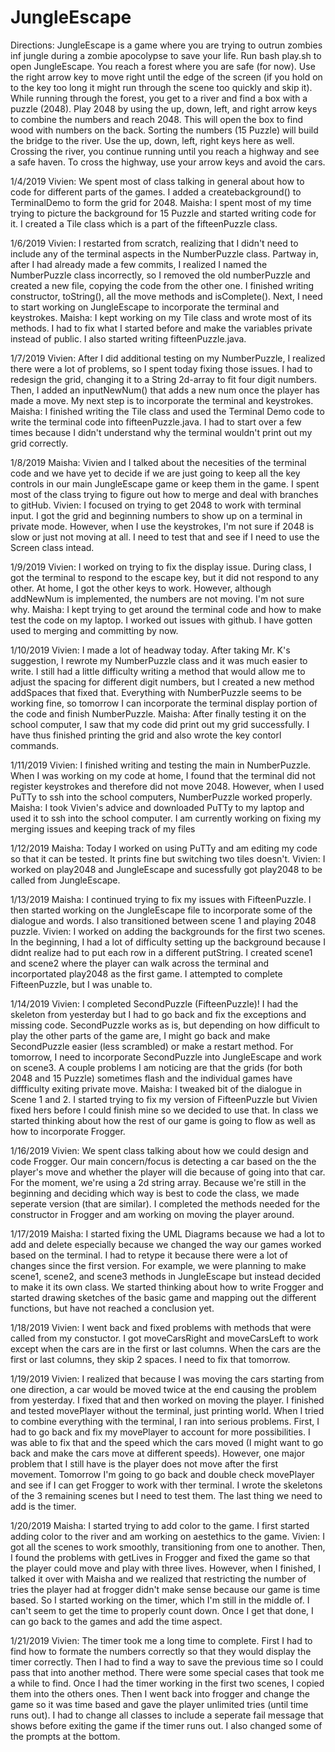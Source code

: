 # JungleEscape

Directions: 
JungleEscape is a game where you are trying to outrun zombies inf jungle during a zombie apocolypse to save your life. Run bash play.sh to open JungleEscape. You reach a forest where you are safe (for now). Use the right arrow key to move right until the edge of the screen (if you hold on to the key too long it might run through the scene too quickly and skip it). While running through the forest, you get to a river and find a box with a puzzle (2048). Play 2048 by using the up, down, left, and right arrow keys to combine the numbers and reach 2048. This will open the box to find wood with numbers on the back. Sorting the numbers (15 Puzzle) will build the bridge to the river. Use the up, down, left, right keys here as well. Crossing the river, you continue running until you reach a highway and see a safe haven. To cross the highway, use your arrow keys and avoid the cars. 

1/4/2019
Vivien: We spent most of class talking in general about how to code for different parts of the games. I added a createbackground() to TerminalDemo to form the grid for 2048.
Maisha: I spent most of my time trying to picture the background for 15 Puzzle and started writing code for it. I created a Tile class which is a part of the fifteenPuzzle class. 

1/6/2019
Vivien: I restarted from scratch, realizing that I didn't need to include any of the terminal aspects in the NumberPuzzle class. Partway in, after I had already made a few commits, I realized I named the NumberPuzzle class incorrectly, so I removed the old numberPuzzle and created a new file, copying the code from the other one. I finished writing constructor, toString(), all the move methods and isComplete(). Next, I need to start working on JungleEscape to incorporate the terminal and keystrokes. 
Maisha: I kept working on my Tile class and wrote most of its methods. I had to fix what I started before and make the variables private instead of public. I also started writing fifteenPuzzle.java. 

1/7/2019
Vivien: After I did additional testing on my NumberPuzzle, I realized there were a lot of problems, so I spent today fixing those issues. I had to redesign the grid, changing it to a String 2d-array to fit four digit numbers. Then, I added an inputNewNum() that adds a new num once the player has made a move. My next step is to incorporate the terminal and keystrokes. 
Maisha: I finished writing the Tile class and used the Terminal Demo code to write the terminal code into fifteenPuzzle.java. I had to start over a few times because I didn't understand why the terminal wouldn't print out my grid correctly. 

1/8/2019
Maisha: Vivien and I talked about the necesities of the terminal code and we have yet to decide if we are just going to keep all the key controls in our main JungleEscape game or keep them in the game. I spent most of the class trying to figure out how to merge and deal with branches to gitHub. 
Vivien: I focused on trying to get 2048 to work with terminal input. I got the grid and beginning numbers to show up on a terminal in private mode. However, when I use the keystrokes, I'm not sure if 2048 is slow or just not moving at all. I need to test that and see if I need to use the Screen class intead. 

1/9/2019
Vivien: I worked on trying to fix the display issue. During class, I got the terminal to respond to the escape key, but it did not respond to any other. At home, I got the other keys to work. However, although addNewNum is implemented, the numbers are not moving. I'm not sure why. 
Maisha: I kept trying to get around the terminal code and how to make test the code on my laptop. I worked out issues with github. I have gotten used to merging and committing by now. 

1/10/2019
Vivien: I made a lot of headway today. After taking Mr. K's suggestion, I rewrote my NumberPuzzle class and it was much easier to write. I still had a little difficulty writing a method that would allow me to adjust the spacing for different digit numbers, but I created a new method addSpaces that fixed that. Everything with NumberPuzzle seems to be working fine, so tomorrow I can incorporate the terminal display portion of the code and finish NumberPuzzle. 
Maisha: After finally testing it on the school computer, I saw that my code did print out my grid successfully. I have thus finished printing the grid and also wrote the key contorl commands. 

1/11/2019
Vivien: I finished writing and testing the main in NumberPuzzle. When I was working on my code at home, I found that the terminal did not register keystrokes and therefore did not move 2048. However, when I used PuTTy to ssh into the school computers, NumberPuzzle worked properly.
Maisha: I took Vivien's advice and downloaded PuTTy to my laptop and used it to ssh into the school computer. I am currently working on fixing my merging issues and keeping track of my files

1/12/2019
Maisha: Today I worked on using PuTTy and am editing my code so that it can be tested. It prints fine but switching two tiles doesn't. 
Vivien: I worked on play2048 and JungleEscape and sucessfully got play2048 to be called from JungleEscape. 

1/13/2019
Maisha: I continued trying to fix my issues with FifteenPuzzle. I then started working on the JungleEscape file to incorporate some of the dialogue and words. I also transitioned between scene 1 and playing 2048 puzzle. 
Vivien: I worked on adding the backgrounds for the first two scenes. In the beginning, I had a lot of difficulty setting up the background because I didnt realize had to put each row in a different putString. I created scene1 and scene2 where the player can walk across the terminal and incorportated play2048 as the first game. I attempted to complete FifteenPuzzle, but I was unable to.  

1/14/2019
Vivien: I completed SecondPuzzle (FifteenPuzzle)! I had the skeleton from yesterday but I had to go back and fix the exceptions and missing code. SecondPuzzle works as is, but depending on how difficult to play the other parts of the game are, I might go back and make SecondPuzzle easier (less scrambled) or make a restart method. For tomorrow, I need to incorporate SecondPuzzle into JungleEscape and work on scene3. A couple problems I am noticing are that the grids (for both 2048 and 15 Puzzle) sometimes flash and the individual games have diffficulty exiting private move. 
Maisha: I tweaked bit of the dialogue in Scene 1 and 2. I started trying to fix my version of FifteenPuzzle but Vivien fixed hers before I could finish mine so we decided to use that. In class we started thinking about how the rest of our game is going to flow as well as how to incorporate Frogger. 

1/16/2019
Vivien: We spent class talking about how we could design and code Frogger. Our main concern/focus is detecting a car based on the the player's move and whether the player will die because of going into that car. For the moment, we're using a 2d string array. Because we're still in the beginning and deciding which way is best to code the class, we made seperate version (that are similar). I completed the methods needed for the constructor in Frogger and am working on moving the player around. 

1/17/2019
Maisha: I started fixing the UML Diagrams because we had a lot to add and delete especially because we changed the way our games worked based on the terminal. I had to retype it because there were a lot of changes since the first version. For example, we were planning to make scene1, scene2, and scene3 methods in JungleEscape but instead decided to make it its own class. We started thinking about how to write Frogger and started drawing sketches of the basic game and mapping out the different functions, but have not reached a conclusion yet. 

1/18/2019
Vivien: I went back and fixed problems with methods that were called from my constuctor. I got moveCarsRight and moveCarsLeft to work except when the cars are in the first or last columns. When the cars are the first or last columns, they skip 2 spaces. I need to fix that tomorrow.  

1/19/2019
Vivien: I realized that because I was moving the cars starting from one direction, a car would be moved twice at the end causing the problem from yesterday. I fixed that and then worked on moving the player. I finished and tested movePlayer without the terminal, just printing world. When I tried to combine everything with the terminal, I ran into serious problems. First, I had to go back and fix my movePlayer to account for more possibilities. I was able to fix that and the speed which the cars moved (I might want to go back and make the cars move at different speeds). However, one major problem that I still have is the player does not move after the first movement. Tomorrow I'm going to go back and double check movePlayer and see if I can get Frogger to work with ther terminal. I wrote the skeletons of the 3 remaining scenes but I need to test them. The last thing we need to add is the timer.

1/20/2019
Maisha: I started trying to add color to the game. I first started adding color to the river and am working on aestethics to the game.
Vivien: I got all the scenes to work smoothly, transitioning from one to another. Then, I found the problems with getLives in Frogger and fixed the game so that the player could move and play with three lives. However, when I finished, I talked it over with Maisha and we realized that restricting the number of tries the player had at frogger didn't make sense because our game is time based. So I started working on the timer, which I'm still in the middle of. I can't seem to get the time to properly count down. Once I get that done, I can go back to the games and add the time aspect. 

1/21/2019
Vivien: The timer took me a long time to complete. First I had to find how to formate the numbers correctly so that they would display the timer correctly. Then I had to find a way to save the previous time so I could pass that into another method. There were some special cases that took me a while to find. Once I had the timer working in the first two scenes, I copied them into the others ones. Then I went back into frogger and change the game so it was time based and gave the player unlimited tries (until time runs out). I had to change all classes to include a seperate fail message that shows before exiting the game if the timer runs out. I also changed some of the prompts at the bottom. 
